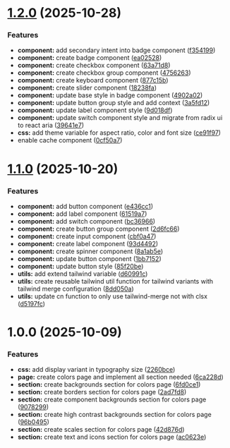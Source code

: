 # [1.2.0](https://github.com/wahyusaputropratjojo/personal/compare/v1.1.0...v1.2.0) (2025-10-28)


### Features

* **component:** add secondary intent into badge component ([f354199](https://github.com/wahyusaputropratjojo/personal/commit/f354199e9be94bf71ab565b4557cf0ecf27b40dc))
* **component:** create badge component ([ea02528](https://github.com/wahyusaputropratjojo/personal/commit/ea02528341851d6cb50750c39c38dfe1186329f2))
* **component:** create checkbox component ([63a71d8](https://github.com/wahyusaputropratjojo/personal/commit/63a71d877efd3e6b53f4fa79380e208be6ef8e3c))
* **component:** create checkbox group component ([4756263](https://github.com/wahyusaputropratjojo/personal/commit/475626331161f9722e31afa5d65febc1c29470c8))
* **component:** create keyboard component ([877c15b](https://github.com/wahyusaputropratjojo/personal/commit/877c15b8c6fad9fd89e05b0ecc3db233b4963ccc))
* **component:** create slider component ([18238fa](https://github.com/wahyusaputropratjojo/personal/commit/18238fa74ddef3bd45baa2236dbd0bc54f0ad354))
* **component:** update base style in badge component ([4902a02](https://github.com/wahyusaputropratjojo/personal/commit/4902a0282ac960587a7a9647dc37edbbac2f88ed))
* **component:** update button group style and add context ([3a5fd12](https://github.com/wahyusaputropratjojo/personal/commit/3a5fd12fa65640d06fd4eb504645991953b2c5de))
* **component:** update label component style ([9d018df](https://github.com/wahyusaputropratjojo/personal/commit/9d018dffc9cd50b15e3c4d614f63195a8825a067))
* **component:** update switch component style and migrate from radix ui to react aria ([39641e7](https://github.com/wahyusaputropratjojo/personal/commit/39641e724eacaae0b60cc220a0a56ff5d52b9424))
* **css:** add theme variable for aspect ratio, color and font size ([ce91f97](https://github.com/wahyusaputropratjojo/personal/commit/ce91f97ffb63275fb15dc5e8bf17df7a30d40166))
* enable cache component ([0cf50a7](https://github.com/wahyusaputropratjojo/personal/commit/0cf50a76fd0bf3eb792529e04ad74caf3f99fa7c))

# [1.1.0](https://github.com/wahyusaputropratjojo/personal/compare/v1.0.0...v1.1.0) (2025-10-20)


### Features

* **component:** add button component ([e436cc1](https://github.com/wahyusaputropratjojo/personal/commit/e436cc1d3569b53026d15e9f6002aba8d3ec43df))
* **component:** add label component ([61519a7](https://github.com/wahyusaputropratjojo/personal/commit/61519a771dd89789817811044565dd343b0e0603))
* **component:** add switch component ([bc36966](https://github.com/wahyusaputropratjojo/personal/commit/bc36966feb0d28ec5295ae128bf68c51ae46df08))
* **component:** create button group component ([2d6fc66](https://github.com/wahyusaputropratjojo/personal/commit/2d6fc6683cc6744cea3b47f209393babf8bc6319))
* **component:** create input component ([cbf0a47](https://github.com/wahyusaputropratjojo/personal/commit/cbf0a475c203fd241d7839af140e00f9fc5deda2))
* **component:** create label component ([93d4492](https://github.com/wahyusaputropratjojo/personal/commit/93d4492437cadeafef052b15ffd46977fcaa13a7))
* **component:** create spinner component ([8a1ab5e](https://github.com/wahyusaputropratjojo/personal/commit/8a1ab5ef7b9492c3284d654f8e47dc8056626310))
* **component:** update button component ([1bb7152](https://github.com/wahyusaputropratjojo/personal/commit/1bb7152492cdcf973876a741d7a31ebcc743af5b))
* **component:** update button style ([85f20be](https://github.com/wahyusaputropratjojo/personal/commit/85f20be1d2eecb75000b009c78bada92abbd17b2))
* **utils:** add extend tailwind variable ([d60991c](https://github.com/wahyusaputropratjojo/personal/commit/d60991c6e8d772d45b8cff2d52b7f9a87704a85f))
* **utils:** create reusable tailwind util function for tailwind variants with tailwind merge configuration ([8dd050a](https://github.com/wahyusaputropratjojo/personal/commit/8dd050ada6b908b011bf4a2037224dac14f19531))
* **utils:** update cn function to only use tailwind-merge not with clsx ([d5197fc](https://github.com/wahyusaputropratjojo/personal/commit/d5197fc77b037096109abd0a5bb8c96d2d9b6a10))

# 1.0.0 (2025-10-09)


### Features

* **css:** add display variant in typography size ([2260bce](https://github.com/wahyusaputropratjojo/personal/commit/2260bce286479e8597b22a5eaf143f48d81b713a))
* **page:** create colors page and implement all section needed ([6ca228d](https://github.com/wahyusaputropratjojo/personal/commit/6ca228dddecfd3b152198fe0f69f5cf017e84ca8))
* **section:** create backgrounds section for colors page ([6fd0ce1](https://github.com/wahyusaputropratjojo/personal/commit/6fd0ce149f277b8c1a45875f865f5dddf600506d))
* **section:** create borders section for colors page ([2ad7fd8](https://github.com/wahyusaputropratjojo/personal/commit/2ad7fd8cdf46c3635752a59fbd9b0e29dccf456a))
* **section:** create component backgrounds section for colors page ([9078299](https://github.com/wahyusaputropratjojo/personal/commit/90782991d0c7382ff6bdd18dd923884af0d06bbd))
* **section:** create high contrast backgrounds section for colors page ([96b0495](https://github.com/wahyusaputropratjojo/personal/commit/96b0495d55fde0c35fe69228fa48daaece01b888))
* **section:** create scales section for colors page ([42d876d](https://github.com/wahyusaputropratjojo/personal/commit/42d876d16ebd961b61a2bbf99e4e94c145aadc7e))
* **section:** create text and icons section for colors page ([ac0623e](https://github.com/wahyusaputropratjojo/personal/commit/ac0623ec5de905a4ef93beaccd832b130a8bf3eb))

